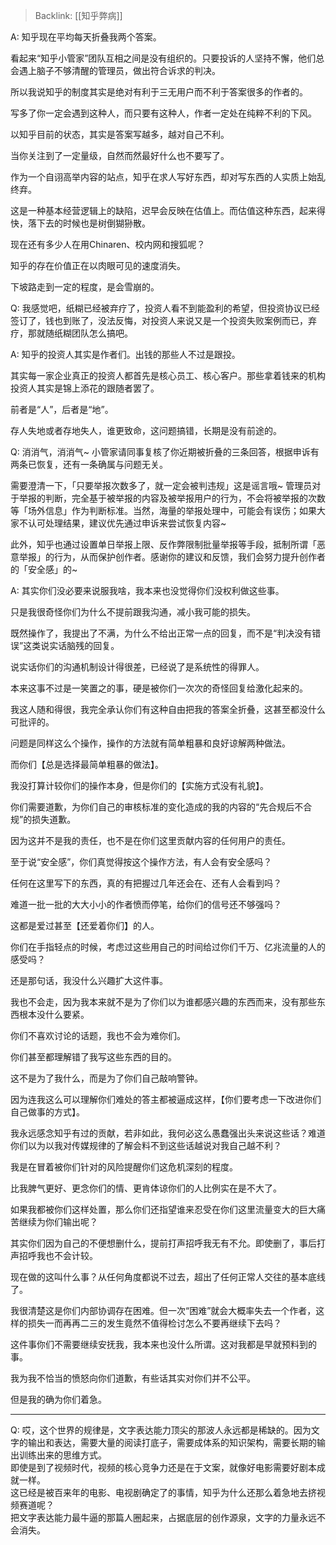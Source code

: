 > Backlink: [[知乎弊病]]

A: 知乎现在平均每天折叠我两个答案。  

看起来“知乎小管家”团队互相之间是没有组织的。只要投诉的人坚持不懈，他们总会遇上脑子不够清醒的管理员，做出符合诉求的判决。  

所以我说知乎的制度其实是绝对有利于三无用户而不利于答案很多的作者的。  

写多了你一定会遇到这种人，而只要有这种人，作者一定处在纯粹不利的下风。  

以知乎目前的状态，其实是答案写越多，越对自己不利。  

当你关注到了一定量级，自然而然最好什么也不要写了。  

作为一个自诩高举内容的站点，知乎在求人写好东西，却对写东西的人实质上始乱终弃。  

这是一种基本经营逻辑上的缺陷，迟早会反映在估值上。而估值这种东西，起来得快，落下去的时候也是树倒猢狲散。  

现在还有多少人在用Chinaren、校内网和搜狐呢？  

知乎的存在价值正在以肉眼可见的速度消失。  

下坡路走到一定的程度，是会雪崩的。  

Q: 我感觉吧，纸糊已经被弃疗了，投资人看不到能盈利的希望，但投资协议已经签订了，钱也到账了，没法反悔，对投资人来说又是一个投资失败案例而已，弃疗，那就随纸糊团队怎么搞吧。

A: 知乎的投资人其实是作者们。出钱的那些人不过是跟投。  

其实每一家企业真正的投资人都首先是核心员工、核心客户。那些拿着钱来的机构投资人其实是锦上添花的跟随者罢了。  

前者是“人”，后者是“地”。  

存人失地或者存地失人，谁更致命，这问题搞错，长期是没有前途的。

Q: 消消气，消消气~ 小管家请同事复核了你近期被折叠的三条回答，根据申诉有两条已恢复，还有一条确属与问题无关。  

需要澄清一下，「只要举报次数多了，就一定会被判违规」这是谣言哦~ 管理员对于举报的判断，完全基于被举报的内容及被举报用户的行为，不会将被举报的次数等「场外信息」作为判断标准。当然，海量的举报处理中，可能会有误伤；如果大家不认可处理结果，建议优先通过申诉来尝试恢复内容~  

此外，知乎也通过设置单日举报上限、反作弊限制批量举报等手段，抵制所谓「恶意举报」的行为，从而保护创作者。感谢你的建议和反馈，我们会努力提升创作者的「安全感」的~

A: 其实你们没必要来说服我啥，我本来也没觉得你们没权利做这些事。  

只是我很奇怪你们为什么不提前跟我沟通，减小我可能的损失。  

既然操作了，我提出了不满，为什么不给出正常一点的回复，而不是“判决没有错误”这类说实话脑残的回复。  

说实话你们的沟通机制设计得很差，已经说了是系统性的得罪人。  

本来这事不过是一笑置之的事，硬是被你们一次次的奇怪回复给激化起来的。  

我这人随和得很，我完全承认你们有这种自由把我的答案全折叠，这甚至都没什么可批评的。  

问题是同样这么个操作，操作的方法就有简单粗暴和良好谅解两种做法。  

而你们【总是选择最简单粗暴的做法】。  

我没打算计较你们的操作本身，但是你们的【实施方式没有礼貌】。  

你们需要道歉，为你们自己的审核标准的变化造成的我的内容的“先合规后不合规”的损失道歉。  

因为这并不是我的责任，也不是在你们这里贡献内容的任何用户的责任。  

至于说“安全感”，你们真觉得按这个操作方法，有人会有安全感吗？  

任何在这里写下的东西，真的有把握过几年还会在、还有人会看到吗？  

难道一批一批的大大小小的作者愤而停笔，给你们的信号还不够强吗？  

这都是爱过甚至【还爱着你们】的人。  

你们在手指轻点的时候，考虑过这些用自己的时间给过你们千万、亿兆流量的人的感受吗？  

还是那句话，我没什么兴趣扩大这件事。  

我也不会走，因为我本来就不是为了你们以为谁都感兴趣的东西而来，没有那些东西根本没什么要紧。  

你们不喜欢讨论的话题，我也不会为难你们。  

你们甚至都理解错了我写这些东西的目的。  

这不是为了我什么，而是为了你们自己敲响警钟。  

因为连我这么可以理解你们难处的答主都被逼成这样，【你们要考虑一下改进你们自己做事的方式】。  

我永远感念知乎有过的贡献，若非如此，我何必这么愚蠢强出头来说这些话？难道你们以为以我对传媒规律的了解会料不到这些话越说对我自己越不利？  

我是在冒着被你们针对的风险提醒你们这危机深刻的程度。  

比我脾气更好、更念你们的情、更肯体谅你们的人比例实在是不大了。  

如果我都被你们这样处置，那么你们还指望谁来忍受在你们这里流量变大的巨大痛苦继续为你们输出呢？  

其实你们因为自己的不便想删什么，提前打声招呼我无有不允。即使删了，事后打声招呼我也不会计较。  

现在做的这叫什么事？从任何角度都说不过去，超出了任何正常人交往的基本底线了。  

我很清楚这是你们内部协调存在困难。但一次“困难”就会大概率失去一个作者，这样的损失一而再再二三的发生竟然不值得检讨怎么不要再继续下去吗？  

这件事你们不需要继续安抚我，我本来也没什么所谓。这对我都是早就预料到的事。  

我为我不恰当的愤怒向你们道歉，有些话其实对你们并不公平。  

但是我的确为你们着急。

---

Q: 哎，这个世界的规律是，文字表达能力顶尖的那波人永远都是稀缺的。因为文字的输出和表达，需要大量的阅读打底子，需要成体系的知识架构，需要长期的输出训练出来的思维方式。  
即使是到了视频时代，视频的核心竞争力还是在于文案，就像好电影需要好剧本成就一样。  
这已经是被百来年的电影、电视剧确定了的事情，知乎为什么还那么着急地去挤视频赛道呢？  
把文字表达能力最牛逼的那篇人圈起来，占据底层的创作源泉，文字的力量永远不会消失。
